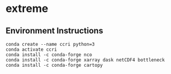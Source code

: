 # extreme

## Environment Instructions

```shell
conda create --name ccri python=3
conda activate ccri
conda install -c conda-forge nco
conda install -c conda-forge xarray dask netCDF4 bottleneck
conda install -c conda-forge cartopy
```
